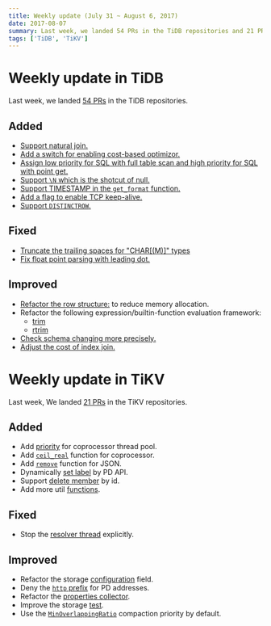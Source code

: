 ```yaml
---
title: Weekly update (July 31 ~ August 6, 2017)
date: 2017-08-07
summary: Last week, we landed 54 PRs in the TiDB repositories and 21 PRs in the TiKV repositories.
tags: ['TiDB', 'TiKV']
---
```


# Weekly update in TiDB

Last week, we landed [54 PRs](https://github.com/pingcap/tidb/pulls?utf8=%E2%9C%93&q=is%3Apr%20is%3Amerged%20merged%3A2017-07-31..2017-08-06%20) in the TiDB repositories.

## Added
* [Support natural join.](https://github.com/pingcap/tidb/pull/3861)
* [Add a switch for enabling cost-based optimizor.](https://github.com/pingcap/tidb/pull/3877)
* [Assign low priority for SQL with full table scan and high priority for SQL with point get.](https://github.com/pingcap/tidb/pull/3881)
* [Support `\N` which is the shotcut of null.](https://github.com/pingcap/tidb/pull/3943)
* [Support TIMESTAMP in the `get_format` function.](https://github.com/pingcap/tidb/pull/3976)
* [Add a flag to enable TCP keep-alive.](https://github.com/pingcap/tidb/pull/3995)
* [Support `DISTINCTROW`.](https://github.com/pingcap/tidb/pull/4017)

## Fixed
* [Truncate the trailing spaces for "CHAR[(M)]" types](https://github.com/pingcap/tidb/pull/3878)
* [Fix float point parsing with leading dot.](https://github.com/pingcap/tidb/pull/3964)


## Improved
* [Refactor the row structure:](https://github.com/pingcap/tidb/pull/3758) to reduce memory allocation.
* Refactor the following expression/builtin-function evaluation framework:
  - [trim](https://github.com/pingcap/tidb/pull/3936)
  - [rtrim](https://github.com/pingcap/tidb/pull/3939)
* [Check schema changing more precisely.](https://github.com/pingcap/tidb/pull/3999)
* [Adjust the cost of index join.](https://github.com/pingcap/tidb/pull/4014)

# Weekly update in TiKV

Last week, We landed [21 PRs](https://github.com/search?utf8=%E2%9C%93&q=repo%3Apingcap%2Ftikv+repo%3Apingcap%2Fpd+is%3Apr+is%3Amerged+merged%3A2017-07-30..2017-08-05&type=Issues) in the TiKV repositories.

## Added

* Add [priority](https://github.com/pingcap/tikv/pull/2079) for coprocessor thread pool.
* Add [`ceil_real`](https://github.com/pingcap/tikv/pull/2105) function for coprocessor.
* Add [`remove`](https://github.com/pingcap/tikv/pull/2091) function for JSON.
* Dynamically [set label](https://github.com/pingcap/pd/pull/689) by PD API.
* Support [delete member](https://github.com/pingcap/pd/pull/695) by id.
* Add more util [functions](https://github.com/pingcap/tikv/pull/2100).

## Fixed

* Stop the [resolver thread](https://github.com/pingcap/tikv/pull/2104) explicitly.

## Improved

* Refactor the storage [configuration](https://github.com/pingcap/tikv/pull/2102) field.
* Deny the [`http` prefix](https://github.com/pingcap/tikv/pull/2101) for PD addresses.
* Refactor the [properties collector](https://github.com/pingcap/tikv/pull/2096).
* Improve the storage [test](https://github.com/pingcap/tikv/pull/2108).
* Use the [`MinOverlappingRatio`](https://github.com/pingcap/tikv/pull/2117) compaction priority by default.
